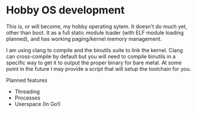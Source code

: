 Hobby OS development
===================

This is, or will become, my hobby operating sytem. It doesn't do much yet, other than
boot. It as a full static module loader (with ELF module loading planned), and has working
paging/kernel memory management.

I am using clang to compile and the binutils suite to link the kernel. Clang can cross-compile
by default but you will need to compile binutils in a specific way to get it to output the proper 
binary for bare metal. At some point in the future I may provide a script that will setup the toolchain
for you.

Planned features

- Threading
- Processes
- Userspace (In Go!)
